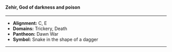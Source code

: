 #### Zehir, God of darkness and poison
___

- **Alignment:** C, E
- **Domains:** Trickery, Death
- **Pantheon:** Dawn War
- **Symbol:** Snake in the shape of a dagger
___
